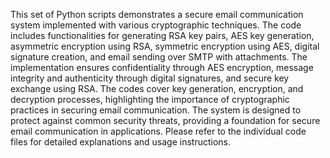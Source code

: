 This set of Python scripts demonstrates a secure email communication system implemented with various cryptographic techniques. The code includes functionalities for generating RSA key pairs, AES key generation, asymmetric encryption using RSA, symmetric encryption using AES, digital signature creation, and email sending over SMTP with attachments. The implementation ensures confidentiality through AES encryption, message integrity and authenticity through digital signatures, and secure key exchange using RSA. The codes cover key generation, encryption, and decryption processes, highlighting the importance of cryptographic practices in securing email communication. The system is designed to protect against common security threats, providing a foundation for secure email communication in applications. Please refer to the individual code files for detailed explanations and usage instructions.

